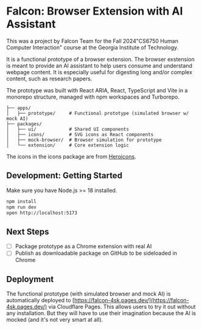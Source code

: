 # Falcon: Browser Extension with AI Assistant

This was a project by Falcon Team for the Fall 2024"CS6750 Human Computer Interaction" course at the Georgia Institute of Technology.

It is a functional prototype of a browser extension. The browser exstension is meant to provide an AI assistant to help users consume and understand webpage content. It is especially useful for digesting long and/or complex content, such as research papers.

The prototype was built with React ARIA, React, TypeScript and Vite in a monorepo structure, managed with npm workspaces and Turborepo.

```
├── apps/
│   ├── prototype/     # Functional prototype (simulated browser w/ mock AI)
├── packages/
│   ├── ui/            # Shared UI components
│   ├── icons/         # SVG icons as React components
│   ├── mock-browser/  # Browser simulation for prototype
│   └── extension/     # Core extension logic
```

The icons in the icons package are from [Heroicons](https://heroicons.com/).

## Development: Getting Started

Make sure you have Node.js >= 18 installed.

```bash
npm install
npm run dev
open http://localhost:5173
```

## Next Steps

- [ ] Package prototype as a Chrome extension with real AI
- [ ] Publish as downloadable package on GitHub to be sideloaded in Chrome

## Deployment

The functional prototype (with simulated browser and mock AI) is automatically deployed to [https://falcon-4sk.pages.dev/](https://falcon-4sk.pages.dev/) via Cloudflare Pages. This allows users to try it out without any installation. But they will have to use their imagination because the AI is mocked (and it's not very smart at all).
